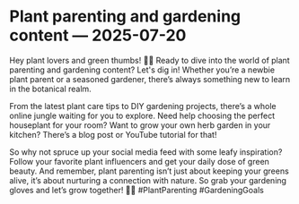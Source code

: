 # Plant parenting and gardening content — 2025-07-20

Hey plant lovers and green thumbs! 🌿🌻 Ready to dive into the world of plant parenting and gardening content? Let's dig in! Whether you’re a newbie plant parent or a seasoned gardener, there’s always something new to learn in the botanical realm.

From the latest plant care tips to DIY gardening projects, there’s a whole online jungle waiting for you to explore. Need help choosing the perfect houseplant for your room? Want to grow your own herb garden in your kitchen? There’s a blog post or YouTube tutorial for that!

So why not spruce up your social media feed with some leafy inspiration? Follow your favorite plant influencers and get your daily dose of green beauty. And remember, plant parenting isn’t just about keeping your greens alive, it’s about nurturing a connection with nature. So grab your gardening gloves and let’s grow together! 🌱✨ #PlantParenting #GardeningGoals